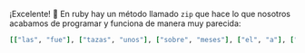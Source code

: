  ¡Excelente! :clap: En ruby hay un método llamado `zip` que hace lo que nosotros acabamos de programar y funciona de manera muy parecida:

``` ruby
[["las", "fue"], ["tazas", "unos"], ["sobre", "meses"], ["el", "a"], ["mantel", "Caseros"]]
```

